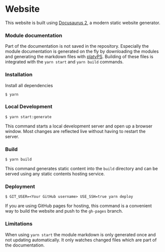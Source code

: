 # Website

This website is built using [Docusaurus 2](https://v2.docusaurus.io/), a modern static website generator.

### Module documentation

Part of the documentation is not saved in the repository.
Especially the module documentation is generated on the fly by downloading the modules and generating the markdown files with [platyPS](https://github.com/PowerShell/platyPS).
Building of these files is integrated with the `yarn start` and `yarn build` commands.

### Installation

Install all dependencies

```
$ yarn
```

### Local Development

```
$ yarn start:generate
```

This command starts a local development server and open up a browser window. Most changes are reflected live without having to restart the server.

### Build

```
$ yarn build
```

This command generates static content into the `build` directory and can be served using any static contents hosting service.

### Deployment

```
$ GIT_USER=<Your GitHub username> USE_SSH=true yarn deploy
```

If you are using GitHub pages for hosting, this command is a convenient way to build the website and push to the `gh-pages` branch.

### Limitations

When using `yarn start` the module markdown is only generated once and not updating automatically. It only watches changed files which are part of the documentation.
